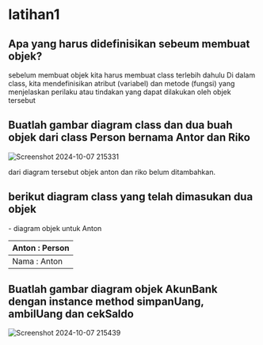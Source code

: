 # latihan1

## Apa yang harus didefinisikan sebeum membuat objek?
<p>sebelum membuat objek kita harus membuat class terlebih dahulu 
Di dalam class, kita mendefinisikan atribut (variabel) dan metode (fungsi) yang menjelaskan perilaku atau tindakan yang dapat dilakukan oleh objek tersebut</p>

## Buatlah gambar diagram class dan dua buah objek dari class Person bernama Antor dan Riko

![Screenshot 2024-10-07 215331](https://github.com/user-attachments/assets/6fe14aae-2fa4-4c6b-ba31-688143043ee3)
<p>dari diagram tersebut objek anton dan riko belum ditambahkan. </p>

## berikut diagram class yang telah dimasukan dua objek

<p>- diagram objek untuk Anton</p>

| Anton : Person |
|----------------|
| Nama : Anton   |


## Buatlah gambar diagram objek AkunBank dengan instance method simpanUang, ambilUang dan cekSaldo
![Screenshot 2024-10-07 215439](https://github.com/user-attachments/assets/608bb855-13d3-4dfb-8b2d-51d574829f7d)
